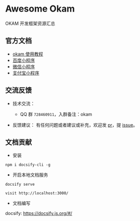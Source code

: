 # Awesome Okam

OKAM 开发框架资源汇总

## 官方文档
* [okam 使用教程](https://ecomfe.github.io/okam)
* [百度小程序](https://smartprogram.baidu.com/docs/develop/tutorial/codedir)
* [微信小程序](https://developers.weixin.qq.com/miniprogram/dev/index.html)
* [支付宝小程序](https://docs.alipay.com/mini/developer/getting-started)


## 交流反馈

* 技术交流：
    * QQ 群 `728460911`，入群备注：okam

* 反馈建议：
    有任何问题或者建议或补充，欢迎发 [pr](https://github.com/awesome-okam/awesome-okam)，提 [issue](https://github.com/awesome-okam/awesome-okam/issues/new)。


## 文档贡献

* 安装

```shell
npm i docsify-cli -g
```

* 开启本地文档服务

```shell
docsify serve
```

```
visit http://localhost:3000/

```

* 文档编写

docsify: https://docsify.js.org/#/

